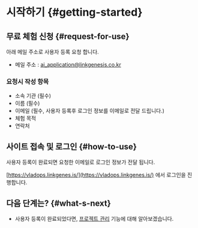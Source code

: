 
# 시작하기 {#getting-started}

## 무료 체험 신청 {#request-for-use}

아래 메일 주소로 사용자 등록 요청 합니다.

- 메일 주소 : [ai_application@linkgenesis.co.kr](mailto:ai_application@linkgenesis.co.kr)

### 요청시 작성 항목
- 소속 기관 (필수)
- 이름 (필수)
- 이메일 (필수, 사용자 등록후 로그인 정보를 이메일로 전달 드립니다.)
- 체험 목적
- 연락처

## 사이트 접속 및 로그인 {#how-to-use}

사용자 등록이 완료되면 요청한 이메일로 로그인 정보가 전달 됩니다.

[https://vladops.linkgenes.is/](https://vladops.linkgenes.is/) 에서 로그인을 진행합니다.

## 다음 단계는? {#what-s-next}
- 사용자 등록이 완료되었다면, [프로젝트 관리](./intro-project) 기능에 대해 알아보겠습니다.
